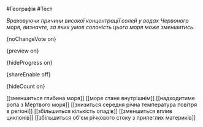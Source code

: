 #Географія #Тест

*Враховуючи причини високої концентрації солей у водах Червоного моря, визначте, за яких умов солоність цього моря може зменшитись.*

{noChangeVote on}

{preview on}

{hideProgress on}

{shareEnable off}

{hideCount on}

[[зменшиться глибина моря]]
[[море стане внутрішнім]]
[[надходитиме ропа з Мертвого моря]]
[[знизиться середня річна температура повітря в регіоні]]
[[збільшиться кількість опадів]]
[[зменшиться вплив циклонів]]
[[збільшиться об'єм річкового стоку з прилеглих материків]]
